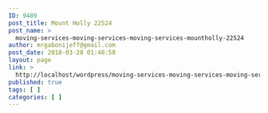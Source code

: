```yaml
---
ID: 9489
post_title: Mount Holly 22524
post_name: >
  moving-services-moving-services-moving-services-mountholly-22524
author: mrgabonijeff@gmail.com
post_date: 2018-03-28 01:48:58
layout: page
link: >
  http://localhost/wordpress/moving-services-moving-services-moving-services-mountholly-22524/
published: true
tags: [ ]
categories: [ ]
---
```

